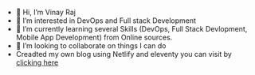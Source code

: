 - 👋 Hi, I’m Vinay Raj
- 👀 I’m interested in DevOps and Full stack Development 
- 🌱 I’m currently learning several Skills (DevOps, Full Stack Devlopment, Mobile App Development) from Online sources.
- 💞️ I’m looking to collaborate on things I can do
- Creadted my own blog using Netlify and eleventy you can visit by [clicking here](https://vinay-raj-blog.netlify.app/)

<!---
Vinay541/Vinay541 is a ✨ special ✨ repository because its `README.md` (this file) appears on your GitHub profile.
You can click the Preview link to take a look at your changes.
--->
